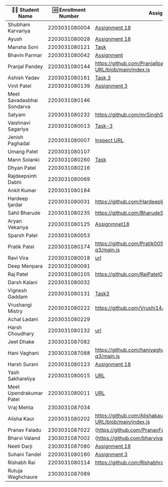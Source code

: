 | 👩‍🎓 Student Name | 🆔 Enrollment Number | Assignment 18 URL | GitHub Repo |
|-----------------|-------------------|------------|-------------|
| Shubham Karvariya | 2203031080004 | [Assignment 18](https://github.com/5hubhm/Inspect_URL/blob/main/index.js) | [Github](https://github.com/5hubhm/Inspect_URL)
| Ayush | 2203031080028 | [Assignment 18](https://github.com/ayushvadodariya/NodeJS101/blob/main/InspectUrl/app.js) | [GitHub](https://github.com/ayushvadodariya/NodeJS101) |
| Mansha Soni | 2203031080121 |[Task](https://github.com/mansha-6/InspectURL/blob/main/main.js)|[Github](https://github.com/mansha-6/InspectURL) |
| Bhavin Parmar | 2203031080042 |[Assignment](https://github.com/bhavinbvn/Inspect_URL/blob/main/main.js) |[GitHub](https://github.com/bhavinbvn/Inspect_URL) |
| Pranjal Pandey | 2203031080144 |https://github.com/Pranjallpandey1504/Inspect-URL/blob/main/index.js |https://github.com/Pranjallpandey1504/Inspect-URL |
| Ashish Yadav | 2203031080161 | [Task 3](https://github.com/AshishIT611/InspectURL/blob/main/main.js) | [GitHub](https://github.com/AshishIT611/InspectURL) |
| Vinit Patel | 2203031080139 |[Assignment 3](https://github.com/Vinitpatel28/Inspect_URL/blob/main/main.js) | [GitHub](https://github.com/Vinitpatel28/Inspect_URL)|| Utsav Hirapra | 2203031080002 |[Inspect Url](https://github.com/utsav1213/inspect_url/blob/main/main.js) |[GitHub](https://github.com/utsav1213/inspect_url) |
| Meet Savadasbhai Sondarva | 2203031080146 | | |
| Satyam | 2203031080232 |https://github.com/mrSinghSatyam/inspactURL/blob/main/main.js |[github Repo](https://github.com/mrSinghSatyam/inspactURL)|
| Vaishnavi Sagariya | 2203031080013 | [Task-3](https://github.com/sagariyavaishnavi/Inspect_url/blob/main/app.js)|[GitHub](https://github.com/sagariyavaishnavi/Inspect_url) |
| Jenish Paghadal | 2203031080007 |[Inspect URL](https://github.com/ItsJESH/Inspect_URL/blob/main/index.js) |[Github](https://github.com/ItsJESH/Inspect_URL/) |
| Umang Patel | 2203031080107 | | |
| Mann Solanki | 2203031080260 |[Task](https://github.com/MannSolanki/Inspect_URL/blob/main/url.js) |[Github](https://github.com/MannSolanki/Inspect_URL/) |
| Dhyan Patel | 2203031080216 | | |
| Rajdeepsinh Dabhi | 2203031080069 | | |
| Ankit Kumar | 2203031080184 | | |
| Hardeep Ijardar | 2203031080031 |https://github.com/HardeepIjardar/LinkLens/blob/main/main.js|https://github.com/HardeepIjardar/LinkLens|
| Sahil Bharude | 2203031080235 | https://github.com/BharudeSahil/URL_Spect | https://github.com/BharudeSahil/URL_Spect/blob/main/main.js |
| Aryan Vekariya | 2203031080125 |[Assignmnet18](https://github.com/aaryanvekariya/Inspect_URL/blob/node-q3/index.js)|[Repository](https://github.com/aaryanvekariya/Inspect_URL)|
| Sparsh Patel | 2203031080053 | | |
| Pratik Patel | 2203031080174 |https://github.com/Pratik00531/InspectURL/blob/node-q3/main.js | https://github.com/Pratik00531/InspectURL|
| Ravi Vira | 2203031080018 |[url](https://github.com/Ravi-vira/Inspect-URl-Node-App/blob/main/main.js) |[git](https://github.com/Ravi-vira/Inspect-URl-Node-App) |
| Deep Menpara | 2203031080091 | | |
| Raj Patel | 2203031080105 |https://github.com/RajPatel08/url_validator/blob/main/url.js |https://github.com/RajPatel08/url_validator |
| Darsh Kalani | 2203031080032 | | |
| Vignesh Gaddam | 2203031080131 |[Task3](https://github.com/mrvigneshgaddam/Inspect_URL/blob/main/main.js) |[GitHub](https://github.com/mrvigneshgaddam/Inspect_URL) |
| Vrushangi Mistry | 2203031080222 |https://github.com/Vrushi14/Inspect_Url/blob/main/main.js | https://github.com/Vrushi14/Inspect_Url/tree/main|
| Achal Ladani | 2203031080229 | | |
| Harsh Choudhary | 2203031080132 |[url](https://github.com/mrHarshchoudhary/Inspect_URL/blob/main/main.js) | [git](https://github.com/mrHarshchoudhary/Inspect_URL)|
| Jeet Dhake | 2303031087082 | | |
| Hani Vaghani | 2303031087088 |https://github.com/hanivaghani/InspectURL/blob/node-q3/main.js|https://github.com/hanivaghani/InspectURL|
| Harsh Surani | 2203031080123 | [Assignment 18](https://github.com/suraniharsh/NodeJS101/tree/Assignments-18) | [Github](https://github.com/suraniharsh/NodeJS101) |
| Yash Sakhareliya | 2203031080015 |[URL](https://github.com/YashSakhareliya/Inspact_URL/blob/main/main.js) |[GitHub](https://github.com/YashSakhareliya/Inspact_URL/) |
| Meet Upendrakumar Patel | 2203031080011 |[URL](https://github.com/MeetPatel54/InspectURL/blob/main/main.js) |[GitHub](https://github.com/MeetPatel54/InspectURL.git) |
| Vraj Mehta | 2303031087034 | | |
| Alisha Kaur | 2203031080202 |https://github.com/Alishakaur431/Inspect-URL/blob/main/index.js | https://github.com/Alishakaur431/Inspect-URL|
| Pranav Faladu | 2303031087022 |(https://github.com/PranavFaladu/InspectURL/blob/main/index.js)|(https://github.com/PranavFaladu/InspectURL.git)|
| Bharvi Valand | 2303031087002 |(https://github.com/bharvivaland/Inspect_URL/blob/main/main.js)|(https://github.com/bharvivaland/Inspect_URL.git)|
| Neeti Darji | 2303031087080 |[Assignment 18](https://github.com/Neetidarji/InspectURL/blob/main/main.js)|[Github](https://github.com/Neetidarji/InspectURL)|
| Suhani Tandel | 2203031080160 | [Assignment 3](https://github.com/SuhaniTandel/Inspect_URL/blob/main/main.js)|[Github](https://github.com/SuhaniTandel/Inspect_URL) |
| Rishabh Rai | 2203031080114 |https://github.com/Rishabhrai29/URL_VALIDATOR/blob/main/url.js |https://github.com/Rishabhrai29/URL_VALIDATOR |
| Rutuja Waghchaure | 2303031087089 | | |
